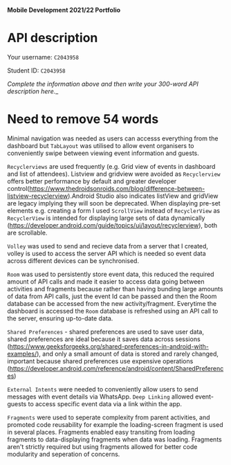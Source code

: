 **Mobile Development 2021/22 Portfolio**
# API description

Your username: `C2043958`

Student ID: `C2043958`

_Complete the information above and then write your 300-word API description here.__

# Need to remove 54 words 

Minimal navigation was needed as users can accesss everything from the dashboard but `TabLayout` was utilised to allow event organisers to conveniently swipe between viewing event information and guests.

`Recyclerviews` are used frequently (e.g. Grid view of events in dashboard and list of attendees). Listview and gridview were avoided as `Recyclerview` offers better performance by default and greater developer control(https://www.thedroidsonroids.com/blog/difference-between-listview-recyclerview).Android Studio also indicates listView and gridView are legacy implying they will soon be deprecated.  When displaying pre-set elements e.g. creating a form I used `ScrollView` instead of `RecyclerView` as `RecyclerView` is intended for displaying large sets of data dynamically (https://developer.android.com/guide/topics/ui/layout/recyclerview), both are scrollable.
 
`Volley` was used to send and recieve data from a server that I created, volley is used to access the server API which is needed so event data across different devices can be synchronised.    

`Room` was used to persistently store event data, this reduced the required amount of API calls and made it easier to access data going between activities and fragments because rather than having bunding large amounts of data from API calls, just the event Id can be passed and then the Room database can be accessed from the new activity/fragment. Everytime the dashboard is accessed the `Room` database is refreshed using an API call to the server, ensuring up-to-date data. 

`Shared Preferences` - shared preferences are used to save user data, shared preferences are ideal because it saves data across sessions (https://www.geeksforgeeks.org/shared-preferences-in-android-with-examples/), and only a small amount of data is stored and rarely changed, important because shared preferences use expensive operations (https://developer.android.com/reference/android/content/SharedPreferences)

`External Intents` were needed to conveniently allow users to send messages with event details via WhatsApp. `Deep Linking` allowed event-guests to access specific event data via a link within the app.

`Fragments` were used to seperate complexity from parent activities, and promoted code reusability for example the loading-screen fragment is used in several places. Fragments enabled easy transiting from loading fragments to data-displaying fragments when data was loading. Fragments aren't strictly required but using fragments allowed for better code modularity and seperation of concerns.  




